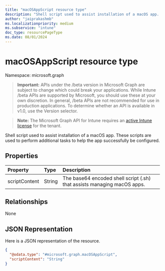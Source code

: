 ```yaml
---
title: "macOSAppScript resource type"
description: "Shell script used to assist installation of a macOS app. These scripts are used to perform additional tasks to help the app successfully be configured."
author: "jaiprakashmb"
ms.localizationpriority: medium
ms.subservice: "intune"
doc_type: resourcePageType
ms.date: 08/01/2024
---
```


# macOSAppScript resource type

Namespace: microsoft.graph

> **Important:** APIs under the /beta version in Microsoft Graph are subject to change which could break your applications. While Intune /beta APIs are supported by Microsoft, you should use these at your own discretion. In general, /beta APIs are not recommended for use in production applications. To determine whether an API is available in v1.0, use the Version selector.

> **Note:** The Microsoft Graph API for Intune requires an [active Intune license](https://go.microsoft.com/fwlink/?linkid=839381) for the tenant.

Shell script used to assist installation of a macOS app. These scripts are used to perform additional tasks to help the app successfully be configured.

## Properties
|Property|Type|Description|
|:---|:---|:---|
|scriptContent|String|The base64 encoded shell script (.sh) that assists managing macOS apps.|

## Relationships
None

## JSON Representation
Here is a JSON representation of the resource.
<!-- {
  "blockType": "resource",
  "@odata.type": "microsoft.graph.macOSAppScript"
}
-->
``` json
{
  "@odata.type": "#microsoft.graph.macOSAppScript",
  "scriptContent": "String"
}
```